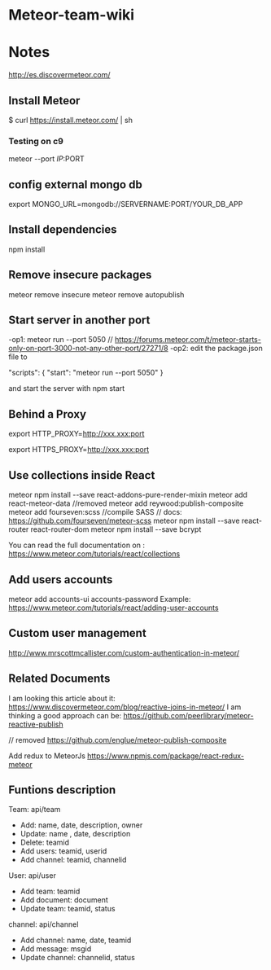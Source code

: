 # Meteor-team-wiki

# Notes
http://es.discovermeteor.com/

## Install Meteor
$ curl https://install.meteor.com/ | sh

### Testing on c9
meteor --port $IP:$PORT

## config external mongo db

export MONGO_URL=mongodb://SERVERNAME:PORT/YOUR_DB_APP

## Install dependencies

npm install

## Remove insecure packages

meteor remove insecure
meteor remove autopublish

## Start server in another port

-op1: meteor run --port 5050 // https://forums.meteor.com/t/meteor-starts-only-on-port-3000-not-any-other-port/27271/8
-op2: edit the package.json file to

  "scripts": {
    "start": "meteor run --port 5050"
  }

  and start the server with npm start

## Behind a Proxy

export HTTP_PROXY=http://xxx.xxx:port

export HTTPS_PROXY=http://xxx.xxx:port

## Use collections inside React

meteor npm install --save react-addons-pure-render-mixin
meteor add react-meteor-data
//removed meteor add reywood:publish-composite
meteor add fourseven:scss //compile SASS // docs: https://github.com/fourseven/meteor-scss
meteor npm install --save react-router react-router-dom
meteor npm install --save bcrypt

You can read the full documentation on : https://www.meteor.com/tutorials/react/collections

## Add users accounts

meteor add accounts-ui accounts-password
Example: https://www.meteor.com/tutorials/react/adding-user-accounts


## Custom user management

http://www.mrscottmcallister.com/custom-authentication-in-meteor/

## Related Documents
I am looking this article about it:
https://www.discovermeteor.com/blog/reactive-joins-in-meteor/
I am thinking a good approach can be:
https://github.com/peerlibrary/meteor-reactive-publish

// removed https://github.com/englue/meteor-publish-composite


Add redux to MeteorJs
https://www.npmjs.com/package/react-redux-meteor


## Funtions description

Team: api/team
  + Add: name, date, description, owner
  + Update: name , date, description
  + Delete: teamid
  + Add users: teamid, userid
  + Add channel: teamid, channelid

User: api/user
  + Add team: teamid
  + Add document: document
  + Update team: teamid, status

channel: api/channel
  + Add channel: name, date, teamid
  + Add message: msgid
  + Update channel: channelid, status
